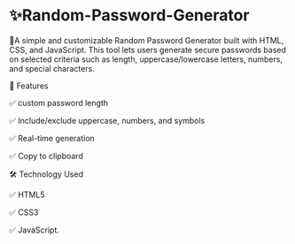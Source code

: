 # ✨Random-Password-Generator
🎨A simple and customizable Random Password Generator built with HTML, CSS, and JavaScript. This tool lets users generate secure passwords based on selected criteria such as length, uppercase/lowercase letters, numbers, and special characters. 




🚀 Features

 ✅  custom password length

✅ Include/exclude uppercase, numbers, and symbols

 ✅  Real-time generation
  
 ✅  Copy to clipboard 


🛠️ Technology Used


✅   HTML5

 ✅ CSS3

✅  JavaScript.
